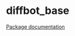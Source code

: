 # diffbot_base

[Package documentation](https://fjp.at/projects/diffbot/ros-packages/robot-description/)
